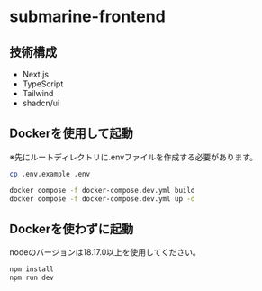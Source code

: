 # submarine-frontend

## 技術構成
- Next.js
- TypeScript
- Tailwind
- shadcn/ui

## Dockerを使用して起動

※先にルートディレクトリに.envファイルを作成する必要があります。
```bash
cp .env.example .env
```

```bash
docker compose -f docker-compose.dev.yml build
docker compose -f docker-compose.dev.yml up -d
```

## Dockerを使わずに起動

nodeのバージョンは18.17.0以上を使用してください。

```bash
npm install
npm run dev
```

